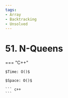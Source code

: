 ```yaml
---
tags:
- Array
- Backtracking
- Unsolved
---
```



# 51. N-Queens

=== "C++"

    $Time: O()$

    $Space: O()$

    ``` c++
    ```